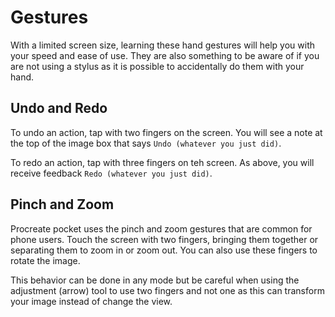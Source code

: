 # Gestures

With a limited screen size, learning these hand gestures will help you with your speed and ease of use. They are also something to be aware of if you are not using a stylus as it is possible to accidentally do them with your hand. 

## Undo and Redo

To undo an action, tap with two fingers on the screen. You will see a note at the top of the image box that says `Undo (whatever you just did)`.

To redo an action, tap with three fingers on teh screen. As above, you will receive feedback `Redo (whatever you just did)`.

## Pinch and Zoom

Procreate pocket uses the pinch and zoom gestures that are common for phone users. Touch the screen with two fingers, bringing them together or separating them to zoom in or zoom out. You can also use these fingers to  rotate the image.

This behavior can be done in any mode but be careful when using the adjustment (arrow) tool to use two fingers and not one as this can transform your image instead of change the view.
